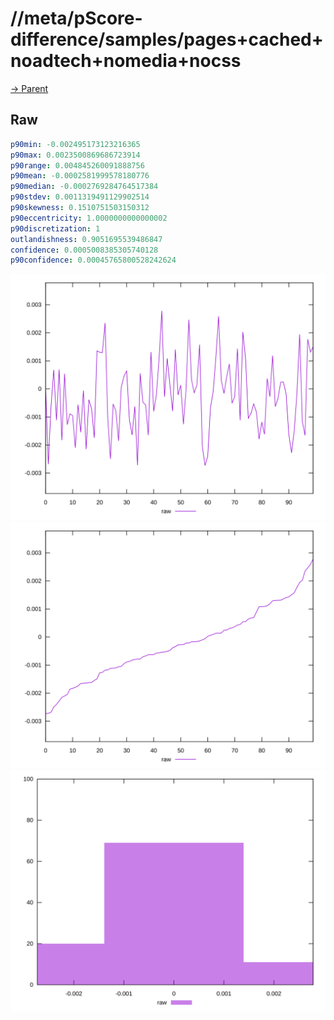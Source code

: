 
# //meta/pScore-difference/samples/pages+cached+noadtech+nomedia+nocss

[→ Parent](../..)


## Raw


```yaml
p90min: -0.002495173123216365
p90max: 0.0023500869686723914
p90range: 0.004845260091888756
p90mean: -0.0002581999578180776
p90median: -0.0002769284764517384
p90stdev: 0.0011319491129902514
p90skewness: 0.1510751503150312
p90eccentricity: 1.0000000000000002
p90discretization: 1
outlandishness: 0.9051695539486847
confidence: 0.0005008385305740128
p90confidence: 0.00045765800528242624

```

![PLOT: raw-values](./raw/values.svg)![PLOT: raw-sorted](./raw/sorted.svg)![PLOT: raw-histogram](./raw/histogram.svg)